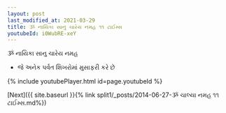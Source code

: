 ```yaml
---
layout: post
last_modified_at: 2021-03-29
title: ૐ નાયિકા સાનુ ચારેય નમહ ૧૧ ટાઈમ્સ
youtubeId: i0WubRE-xeY
---
```

 
 
 ૐ નાયિકા સાનુ ચારેય નમહ  
 
 -  જે અનેક પર્વત શિખરોમાં મુસાફરી કરે છે 
 
  
 
  
 
 
 
 
 
 


{% include youtubePlayer.html id=page.youtubeId %}
 
[Next]({{ site.baseurl }}{% link  split1/_posts/2014-06-27-ૐ ચાલ્યા નમહ ૧૧ ટાઈમ્સ.md%})
 
